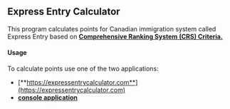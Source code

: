 ## Express Entry Calculator

This program calculates points for Canadian immigration system called Express Entry based on [**Comprehensive Ranking System (CRS) Criteria.**](http://www.cic.gc.ca/english/express-entry/grid-crs.asp#a2) 

#### Usage 

To calculate points use one of the two applications:
* [**https://expressentrycalculator.com**](https://expressentrycalculator.com)
* [**console application**](https://github.com/annaked/ExpressEntryCalculator/releases/download/v2.0.0/ExpressEntryCalculator.zip)
